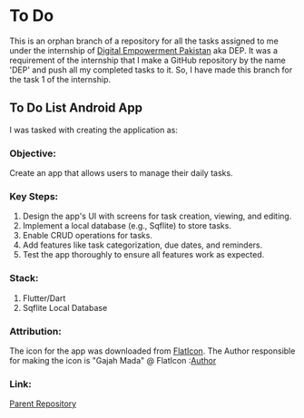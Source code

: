 # To Do 

This is an orphan branch of a repository for all the tasks assigned to me under the internship of [Digital Empowerment Pakistan](https://digitalempowermentpakistan.com/) aka DEP.
It was a requirement of the internship that I make a GitHub repository by the name 'DEP' and push all my completed tasks to it.
So, I have made this branch for the task 1 of the internship.

## To Do List Android App

I was tasked with creating the application as:

### Objective:

Create an app that allows users to manage their
daily tasks.

### Key Steps:

1. Design the app's UI with screens for task creation,
   viewing, and editing.
2. Implement a local database (e.g., Sqflite) to store tasks.
3. Enable CRUD operations for tasks.
4. Add features like task categorization, due dates, and
   reminders.
5. Test the app thoroughly to ensure all features work as
   expected.

### Stack:

1. Flutter/Dart
2. Sqflite Local Database

### Attribution:

The icon for the app was downloaded from [FlatIcon](https://www.flaticon.com/).
The Author responsible for making the icon is "Gajah Mada" @ FlatIcon :[Author](https://www.flaticon.com/authors/gajah-mada)

### Link:
[Parent Repository](https://github.com/RanaMahadAhmer/DEP)


